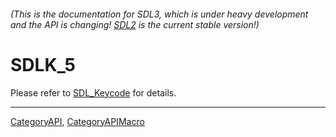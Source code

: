 ###### (This is the documentation for SDL3, which is under heavy development and the API is changing! [SDL2](https://wiki.libsdl.org/SDL2/) is the current stable version!)
# SDLK_5

Please refer to [SDL_Keycode](SDL_Keycode) for details.

----
[CategoryAPI](CategoryAPI), [CategoryAPIMacro](CategoryAPIMacro)

